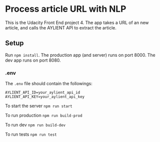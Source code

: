 # Process article URL with NLP

This is the Udacity Front End project 4. The app takes a URL of an new article, and calls the AYLIENT API to extract the article.

## Setup

Run `npm install`.
The production app (and server) runs on port 8000. The dev app runs on port 8080.

### .env
The `.env` file should contain the followings:
```
AYLIENT_API_ID=your_aylient_api_id
AYLIENT_API_KEY=your_aylient_api_key
```

To start the server
`npm run start`

To run production 
`npm run build-prod`

To run dev
`npm run build-dev`

To run tests
`npm run test`

